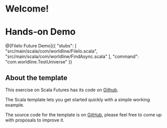 # Welcome!



# Hands-on Demo

@[FileIo Future Demo]({
    "stubs": [
        "src/main/scala/com/worldline/FileIo.scala",
        "src/main/scala/com/worldline/FindAsync.scala"
     ],
    "command": "com.worldline.TestUniverse"
})




## About the template

This exercise on Scala Futures has its code on [Github](https://github.com/tyrcho/playground-scala-future).

The Scala template lets you get started quickly with a simple working example.

The source code for the template is on [GitHub](https://github.com/CodinGame/scala-template), please feel free to come up with proposals to improve it.
